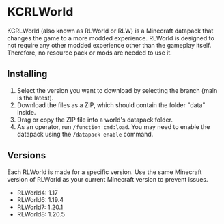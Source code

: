 # KCRLWorld
KCRLWorld (also known as RLWorld or RLW) is a Minecraft datapack that changes the game to a more modded experience.
RLWorld is designed to not require any other modded experience other than the gameplay itself. Therefore, no resource pack or mods are needed to use it.

## Installing
1. Select the version you want to download by selecting the branch (main is the latest).
2. Download the files as a ZIP, which should contain the folder "data" inside.
3. Drag or copy the ZIP file into a world's datapack folder.
4. As an operator, run `/function cmd:load`. You may need to enable the datapack using the `/datapack enable` command.

## Versions 
Each RLWorld is made for a specific version. Use the same Minecraft version of RLWorld as your current Minecraft version to prevent issues.
- RLWorld4: 1.17
- RLWorld6: 1.19.4
- RLWorld7: 1.20.1
- RLWorld8: 1.20.5
